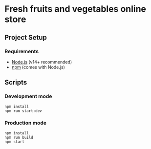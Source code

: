 # Fresh fruits and vegetables online store

## Project Setup

### Requirements

- [Node.js](https://nodejs.org/) (v14+ recommended)
- [npm](https://www.npmjs.com/) (comes with Node.js)

## Scripts

### Development mode
```
npm install
npm run start:dev
```

### Production mode
```
npm install
npm run build
npm start 
```
